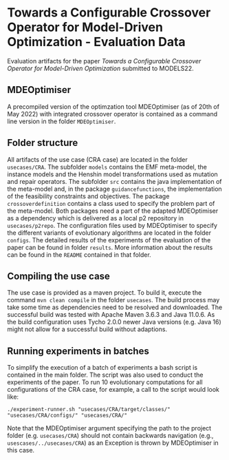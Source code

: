 # Towards a Configurable Crossover Operator for Model-Driven Optimization - Evaluation Data
Evaluation artifacts for the paper _Towards a Configurable Crossover Operator for Model-Driven Optimization_ submitted to MODELS22.

## MDEOptimiser
A precompiled version of the optimzation tool MDEOptimiser (as of 20th of May 2022) with integrated crossover operator is contained as a command line version in the folder `MDEOptimiser`. 

## Folder structure
All artifacts of the use case (CRA case) are located in the folder `usecases/CRA`. 
The subfolder `models` contains the EMF meta-model, the instance models and the Henshin model transformations used as mutation and repair operators.
The subfolder `src` contains the java implementation of the meta-model and, in the package `guidancefunctions`, the implementation of the feasibility constraints and objectives. The package `crossoverdefinition` contains a class used to specify the problem part of the meta-model. Both packages need a part of the adapted MDEOptimiser as a dependency which is delivered as a local p2 repository in `usecases/p2repo`.
The configuration files used by MDEOptimiser to specify the different variants of evolutionary algorithms are located in the folder `configs`.
The detailed results of the experiments of the evaluation of the paper can be found in folder `results`.
More information about the results can be found in the `README` contained in that folder.

## Compiling the use case
The use case is provided as a maven project.
To build it, execute the command `mvn clean compile` in the folder `usecases`.
The build process may take some time as dependencies need to be resolved and downloaded.
The successful build was tested with Apache Maven 3.6.3 and Java 11.0.6. 
As the build configuration uses Tycho 2.0.0 newer Java versions (e.g. Java 16) might not allow for a successful build without adaptions.

## Running experiments in batches
To simplify the execution of a batch of experiments a bash script is contained in the main folder. The script was also used to conduct the experiments of the paper. To run 10 evolutionary computations for all configurations of the CRA case, for example, a call to the script would look like:

`./experiment-runner.sh "usecases/CRA/target/classes/" "usecases/CRA/configs/" "usecases/CRA/"`

Note that the MDEOptimiser argument specifying the path to the project folder (e.g. `usecases/CRA`) 
should not contain backwards navigation (e.g., `usescases/../usecases/CRA`) as an Exception is thrown by MDEOptimiser in this case.

